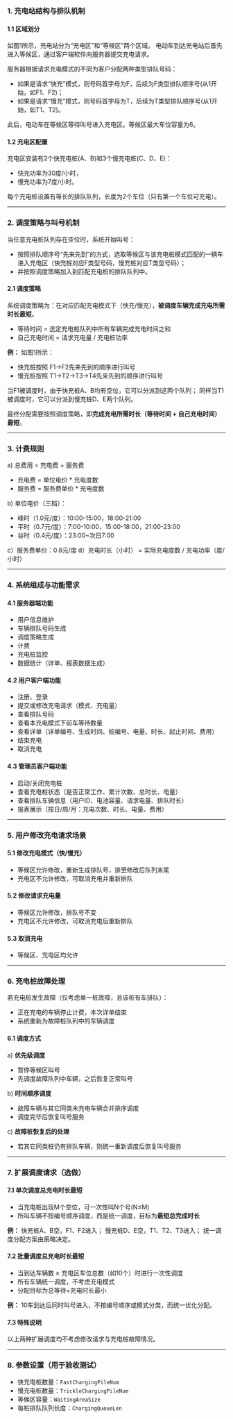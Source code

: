 ### 1. 充电站结构与排队机制

#### 1.1 区域划分

如图1所示，充电站分为“充电区”和“等候区”两个区域。
电动车到达充电站后首先进入等候区，通过客户端软件向服务器提交充电请求。

服务器根据请求充电模式的不同为客户分配两种类型排队号码：

* 如果是请求“快充”模式，则号码首字母为F，后续为F类型排队顺序号(从1开始，如F1、F2)；
* 如果是请求“慢充”模式，则号码首字母为T，后续为T类型排队顺序号(从1开始，如T1、T2)。

此后，电动车在等候区等待叫号进入充电区。等候区最大车位容量为6。

#### 1.2 充电区配置

充电区安装有2个快充电桩(A、B)和3个慢充电桩(C、D、E)：

* 快充功率为30度/小时，
* 慢充功率为7度/小时。

每个充电桩设置有等长的排队队列，长度为2个车位（只有第一个车位可充电）。

---

### 2. 调度策略与叫号机制

当任意充电桩队列存在空位时，系统开始叫号：

* 按照排队顺序号“先来先到”的方式，选取等候区与该充电桩模式匹配的一辆车进入充电区（快充桩对应F类型号码，慢充桩对应T类型号码）；
* 并按照调度策略加入到匹配充电桩的排队队列中。

#### 2.1 调度策略

系统调度策略为：在对应匹配充电模式下（快充/慢充），**被调度车辆完成充电所需时长最短**。

* 等待时间 = 选定充电桩队列中所有车辆完成充电时间之和
* 自己充电时间 = 请求充电量 / 充电桩功率

**例：**
如图1所示：

* 快充桩按照 F1→F2先来先到的顺序进行叫号
* 慢充桩按照 T1→T2→T3→T4先来先到的顺序进行叫号

当F1被调度时，由于快充桩A、B均有空位，它可以分派到这两个队列；
同样当T1被调度时，它可以分派到慢充桩D、E两个队列。

最终分配需要按照调度策略，即**完成充电所需时长（等待时间 + 自己充电时间）最短**。

---

### 3. 计费规则

a) 总费用 = 充电费 + 服务费

* 充电费 = 单位电价 \* 充电度数
* 服务费 = 服务费单价 \* 充电度数

b) 单位电价（三档）：

* 峰时（1.0元/度）：10:00-15:00，18:00-21:00
* 平时（0.7元/度）：7:00-10:00，15:00-18:00，21:00-23:00
* 谷时（0.4元/度）：23:00\~次日7:00

c）服务费单价：0.8元/度
d）充电时长（小时） = 实际充电度数 / 充电功率（度/小时）

---

### 4. 系统组成与功能需求

#### 4.1 服务器端功能

* 用户信息维护
* 车辆排队号码生成
* 调度策略生成
* 计费
* 充电桩监控
* 数据统计（详单、报表数据生成）

#### 4.2 用户客户端功能

* 注册、登录
* 提交或修改充电请求（模式、充电量）
* 查看排队号码
* 查看本充电模式下前车等待数量
* 查看详单（详单编号、生成时间、桩编号、电量、时长、起止时间、费用）
* 结束充电
* 取消充电

#### 4.3 管理员客户端功能

* 启动/关闭充电桩
* 查看充电桩状态（是否正常工作、累计次数、总时长、电量）
* 查看排队车辆信息（用户ID、电池容量、请求电量、排队时长）
* 报表展示（按日/周/月：充电次数、时长、电量、费用）

---

### 5. 用户修改充电请求场景

#### 5.1 修改充电模式（快/慢充）

* 等候区允许修改，重新生成排队号，排至修改后队列末尾
* 充电区不允许修改，可取消充电并重新排队

#### 5.2 修改请求充电量

* 等候区允许修改，排队号不变
* 充电区不允许修改，可取消充电后重新排队

#### 5.3 取消充电

* 等候区、充电区均允许

---

### 6. 充电桩故障处理

若充电桩发生故障（仅考虑单一桩故障，且该桩有车排队）：

* 正在充电的车辆停止计费，本次详单结束
* 系统重新为故障桩队列中的车辆调度

#### 6.1 调度方式

a) **优先级调度**

* 暂停等候区叫号
* 先调度故障队列中车辆，之后恢复正常叫号

b) **时间顺序调度**

* 故障车辆与其它同类未充电车辆合并排序调度
* 调度完毕后恢复叫号服务

c) **故障桩恢复后的处理**

* 若其它同类桩仍有排队车辆，则统一重新调度后恢复叫号服务

---

### 7. 扩展调度请求（选做）

#### 7.1 单次调度总充电时长最短

* 当充电桩出现M个空位，可一次性叫N个号(N≤M)
* 所叫车辆不按编号顺序调度，而是统一调度，目标为**最短总完成时长**

**例：**
快充桩A、B空，F1、F2进入；
慢充桩D、E空，T1、T2、T3进入；
统一调度分配方案由策略决定。

#### 7.2 批量调度总充电时长最短

* 当到达车辆数 ≥ 充电区车位总数（如10个）时进行一次性调度
* 所有车辆统一调度，不考虑充电模式
* 分配目标为总等待+充电时长最小

**例：**
10车到达后同时叫号进入，不按编号顺序或模式分类，而统一优化分配。

#### 7.3 特殊说明

以上两种扩展调度均不考虑修改请求与充电桩故障情况。

---

### 8. 参数设置（用于验收测试）

* 快充电桩数量：`FastChargingPileNum`
* 慢充电桩数量：`TrickleChargingPileNum`
* 等候区容量：`WaitingAreaSize`
* 每桩排队队列长度：`ChargingQueueLen`
